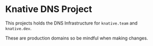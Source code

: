 # Knative DNS Project

This projects holds the DNS Infrastructure for `knative.team` and `knative.dev`.

These are production domains so be mindful when making changes.
